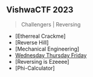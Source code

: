 ## VishwaCTF 2023

> Challengers | Reversing

- [Etherreal Crackme]
- [Reverse Hill]
- [Mechanical Engineering]
- [Wednesday Thursday Friday](Wednesday_Thursday_Friday/)
- [Reversing is Ezeeee]
- [Phi-Calculator]
